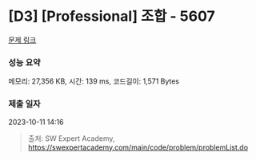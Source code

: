 # [D3] [Professional] 조합 - 5607 

[문제 링크](https://swexpertacademy.com/main/code/problem/problemDetail.do?contestProbId=AWXGKdbqczEDFAUo) 

### 성능 요약

메모리: 27,356 KB, 시간: 139 ms, 코드길이: 1,571 Bytes

### 제출 일자

2023-10-11 14:16



> 출처: SW Expert Academy, https://swexpertacademy.com/main/code/problem/problemList.do